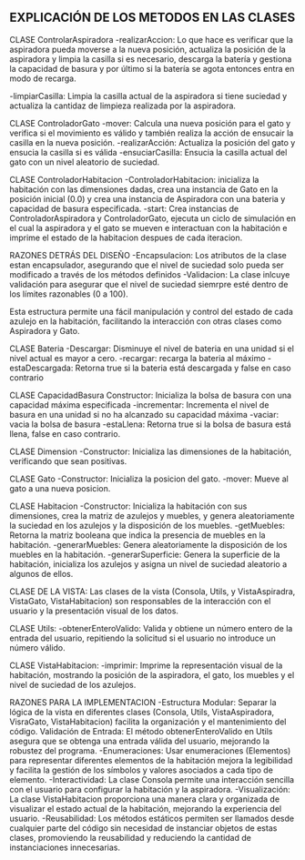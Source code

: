## EXPLICACIÓN DE LOS METODOS EN LAS CLASES 
CLASE ControlarAspiradora
-realizarAccion: Lo que hace es verificar que la aspiradora pueda moverse a la nueva posición, actualiza la posición de la aspiradora y limpia la casilla si es necesario, descarga la batería y gestiona la capacidad de basura y por último si la batería se agota entonces entra en modo de recarga.

-limpiarCasilla: Limpia la casilla actual de la aspiradora si tiene suciedad y actualiza la cantidaz de limpieza realizada por la aspiradora.

CLASE ControladorGato
-mover: Calcula una nueva posición para el gato y verifica si el movimiento es válido y también realiza la acción de ensucair la casilla en la nueva posición.
-realizarAcción: Actualiza la posición del gato y ensucia la casilla si es válida
-ensuciarCasilla: Ensucia la casilla actual del gato con un nivel aleatorio de suciedad.

CLASE ControladorHabitacion
-ControladorHabitacion: inicializa la habitación con las dimensiones dadas, crea una instancia de Gato en la posición inicial (0.0) y crea una instancia de Aspiradora con una bateria y capacidad de basura especificada.
-start: Crea instancias de ControladorAspiradora y ControladorGato, ejecuta un ciclo de simulación en el cual la aspiradora y el gato se mueven e interactuan con la habitación e imprime el estado de la habitacion despues de cada iteracion.

RAZONES DETRÁS DEL DISEÑO
-Encapsulacion: Los atributos de la clase estan encapsulador, asegurando que el nivel de suciedad solo pueda ser modificado a través de los métodos definidos
-Validacion: La clase inlcuye validación para asegurar que el nivel de suciedad siemrpre esté dentro de los límites razonables (0 a 100).

Esta estructura permite una fácil manipulación y control del estado de cada azulejo en la habitación, facilitando la interacción con otras clases como Aspiradora y Gato.

CLASE Bateria
-Descargar: Disminuye el nivel de bateria en una unidad si el nivel actual es mayor a cero.
-recargar: recarga la bateria al máximo
-estaDescargada: Retorna true si la bateria está descargada y false en caso contrario

CLASE CapacidadBasura
Constructor: Inicializa la bolsa de basura con una capacidad máxima especificada
-incrementar: Incrementa el nivel de basura en una unidad si no ha alcanzado su capacidad máxima
-vaciar: vacia la bolsa de basura
-estaLlena: Retorna true si la bolsa de basura está llena, false en caso contrario.

CLASE Dimension
-Constructor: Inicializa las dimensiones de la habitación, verificando que sean positivas.

CLASE Gato
-Constructor: Inicializa la posicion del gato.
-mover: Mueve al gato a una nueva posicion.

CLASE Habitacion
-Constructor: Inicializa la habitación con sus dimensiones, crea la matriz de azulejos y muebles, y genera aleatoriamente la suciedad en los azulejos y la disposición de los muebles.
-getMuebles: Retorna la matriz booleana que indica la presencia de muebles en la habitación.
-generarMuebles: Genera aleatoriamente la disposición de los muebles en la habitación.
-generarSuperficie: Genera la superficie de la habitación, inicializa los azulejos y asigna un nivel de suciedad aleatorio a algunos de ellos.

CLASE DE LA VISTA:
Las clases de la vista (Consola, Utils, y VistaAspiradra, VistaGato, VistaHabitacion) son responsables de la interacción con el usuario y la presentación visual de los datos.

CLASE Utils:
-obtenerEnteroValido: Valida y obtiene un número entero de la entrada del usuario, repitiendo la solicitud si el usuario no introduce un número válido.

CLASE VistaHabitacion:
-imprimir: Imprime la representación visual de la habitación, mostrando la posición de la aspiradora, el gato, los muebles y el nivel de suciedad de los azulejos.

RAZONES PARA LA IMPLEMENTACION
-Estructura Modular: Separar la lógica de la vista en diferentes clases (Consola, Utils, VistaAspiradora, VisraGato, VistaHabitacion) facilita la organización y el mantenimiento del código.
Validación de Entrada: El método obtenerEnteroValido en Utils asegura que se obtenga una entrada válida del usuario, mejorando la robustez del programa.
-Enumeraciones: Usar enumeraciones (Elementos) para representar diferentes elementos de la habitación mejora la legibilidad y facilita la gestión de los símbolos y valores asociados a cada tipo de elemento.
-Interactividad: La clase Consola permite una interacción sencilla con el usuario para configurar la habitación y la aspiradora.
-Visualización: La clase VistaHabitacion proporciona una manera clara y organizada de visualizar el estado actual de la habitación, mejorando la experiencia del usuario.
-Reusabilidad: Los métodos estáticos permiten ser llamados desde cualquier parte del código sin necesidad de instanciar objetos de estas clases, promoviendo la reusabilidad y reduciendo la cantidad de instanciaciones innecesarias.

